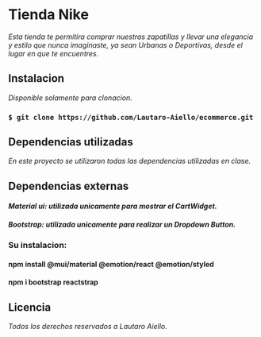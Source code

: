 # **Tienda Nike**


*Esta tienda te permitira comprar nuestras zapatillas y llevar una elegancia y estilo que nunca imaginaste, ya sean Urbanas o Deportivas, desde el lugar en que te encuentres.*

## **Instalacion**

*Disponible solamente para clonacion.*

### `$ git clone https://github.com/Lautaro-Aiello/ecommerce.git`

## **Dependencias utilizadas**

*En este proyecto se utilizaron todas las dependencias utilizadas en clase.*

## **Dependencias externas**

#### *Material ui: utilizada unicamente para mostrar el CartWidget.*

#### *Bootstrap: utilizada unicamente para realizar un Dropdown Button.*

### **Su instalacion:**
#### npm install @mui/material @emotion/react @emotion/styled

#### npm i bootstrap reactstrap

## **Licencia**

*Todos los derechos reservados a Lautaro Aiello.*
